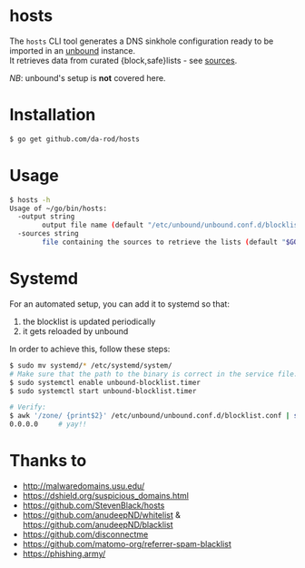# hosts

The `hosts` CLI tool generates a DNS sinkhole configuration ready to be imported in an [unbound](https://www.nlnetlabs.nl/projects/unbound/about/) instance.  
It retrieves data from curated {block,safe}lists - see [sources](sources.json).

*NB*: unbound's setup is **not** covered here.

# Installation

```bash
$ go get github.com/da-rod/hosts
```

# Usage

```bash
$ hosts -h
Usage of ~/go/bin/hosts:
  -output string
        output file name (default "/etc/unbound/unbound.conf.d/blocklist.conf")
  -sources string
        file containing the sources to retrieve the lists (default "$GOPATH/src/github.com/da-rod/hosts/sources.json")
```

# Systemd

For an automated setup, you can add it to systemd so that:
1. the blocklist is updated periodically
2. it gets reloaded by unbound

In order to achieve this, follow these steps:

```bash
$ sudo mv systemd/* /etc/systemd/system/
# Make sure that the path to the binary is correct in the service file...
$ sudo systemctl enable unbound-blocklist.timer
$ sudo systemctl start unbound-blocklist.timer

# Verify:
$ awk '/zone/ {print$2}' /etc/unbound/unbound.conf.d/blocklist.conf | shuf -n1 | xargs dig +short
0.0.0.0     # yay!!
```

# Thanks to

* http://malwaredomains.usu.edu/
* https://dshield.org/suspicious_domains.html
* https://github.com/StevenBlack/hosts
* https://github.com/anudeepND/whitelist & https://github.com/anudeepND/blacklist
* https://github.com/disconnectme
* https://github.com/matomo-org/referrer-spam-blacklist
* https://phishing.army/
